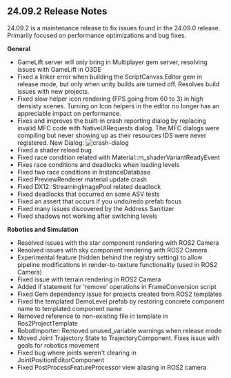 ## 24.09.2 Release Notes

24.09.2 is a maintenance release to fix issues found in the 24.09.0 release. Primarily focused on performance optimizations and bug fixes. 

**General**
* GameLift server will only bring in Multiplayer gem server, resolving issues with GameLift in O3DE
* Fixed a linker error when building the ScriptCanvas.Editor gem in release mode, but only when unity builds are turned off. Resolves build issues with new projects.
* Fixed slow helper icon rendering (FPS going from 60 to 3) in high densisty scenes. Turning on Icon helpers in the editor no longer has an appreciable impact on performance.
* Fixes and improves the built-in crash reporting dialog by replacing invalid MFC code with NativeUIRequests dialog. The MFC dialogs were compiling but never showing up as their resources IDS were never registered. New Dialog: ![crash-dialog](https://github.com/user-attachments/assets/12de1db0-112a-4e4d-a587-059b1d3c1150)
* Fixed a shader reload bug
* Fixed race condition related with Material::m_shaderVariantReadyEvent
* Fixes race conditions and deadlocks when loading levels
* Fixed two race conditions in InstanceDatabase
* Fixed PreviewRenderer material update crash
* Fixed DX12::StreamingImagePool related deadlock
* Fixed deadlocks that occurred on some ASV tests
* Fixed an assert that occurs if you undo/redo prefab focus
* Fixed many issues discovered by the Address Sanitizer
* Fixed shadows not working after switching levels


**Robotics and Simulation**
* Resolved issues with the star component rendering with ROS2 Camera
* Resolved issues with sky component rendering with ROS2 Camera
* Experimental feature (hidden behind the registry setting) to allow pipeline modifications in render-to-texture functionality (used in ROS2 Camera) 
* Fixed issue with terrain rendering in ROS2 Camera
* Added if statement for 'remove' operations in FrameConversion script
* Fixed Gem dependency issue for projects created from ROS2 templates
* Fixed the templated DemoLevel prefab by restoring concrete component name to templated component name
* Removed reference to non-existing file in template in Ros2ProjectTemplate
* RobotImporter: Removed unused_variable warnings when release mode
* Moved Joint Trajectory State to TrajectoryComponent. Fixes issue with goals for robotics movement
* Fixed bug where joints weren't clearing in JointPositionEditorComponent
* Fixed PostProcessFeatureProcessor view aliasing in ROS2 camera
